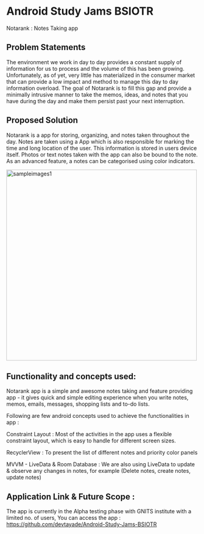 # Android Study Jams BSIOTR 

Notarank : Notes Taking app

## Problem Statements 

The environment we work in day to day provides a constant supply of information for us to process and the volume of this has been growing.  Unfortunately, as of yet, very little has materialized in the consumer market that can provide a low impact and method to manage this day to day information overload.  The goal of Notarank is to fill this gap and provide a minimally intrusive manner to take the memos, ideas, and notes that you have during the day and make them persist past your next interruption.

## Proposed Solution 

Notarank is a app for storing, organizing, and notes taken throughout the day.  Notes are taken using a App which is also responsible for marking the time and long location of the user.  This information is stored in users device itself.   Photos or text notes taken with the app can also be bound to the note.  As an advanced feature, a notes can be categorised using color indicators. 

<img width="500" alt="sampleimages1" src="https://github.com/devtayade/Android-Study-Jams-BSIOTR/blob/master/WhatsApp%20Image%202022-01-10%20at%201.15.55%20AM.jpeg?raw=true">

## Functionality and concepts used:

Notarank app is a simple and awesome notes taking and feature providing app - it gives quick and simple editing experience when you write notes, memos, emails, messages, shopping lists and to-do lists. 

Following are few android concepts used to achieve the functionalities in app :

Constraint Layout : Most of the activities in the app uses a flexible constraint layout, which is easy to handle for different screen sizes.

RecyclerView : To present the list of different notes and priority color panels

MVVM - LiveData & Room Database : We are also using LiveData to update & observe any changes in notes, for example (Delete notes, create notes, update notes)

## Application Link & Future Scope :

The app is currently in the Alpha testing phase with GNITS institute with a limited no. of users, You can access the app : https://github.com/devtayade/Android-Study-Jams-BSIOTR

